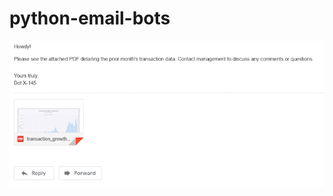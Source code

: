 # python-email-bots

![Gross Income](https://github.com/psilosanctum/python-email-bots/blob/main/screenshots/email_output.png)